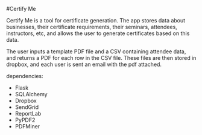 #Certify Me

Certify Me is a tool for certificate generation.  The app stores data about businesses, their certificate requirements, their seminars, attendees, instructors, etc, and allows the user to generate certificates based on this data.

The user inputs a template PDF file and a CSV containing attendee data, and returns a PDF for each row in the CSV file.  These files are then stored in dropbox, and each user is sent an email with the pdf attached.

dependencies:
- Flask
- SQLAlchemy
- Dropbox
- SendGrid
- ReportLab
- PyPDF2
- PDFMiner
